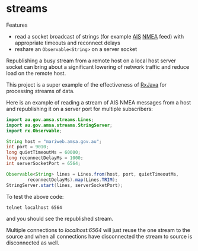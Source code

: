 streams
=============

Features 
* read a socket broadcast of strings (for example [AIS](http://en.wikipedia.org/wiki/Automatic_Identification_System) [NMEA](http://en.wikipedia.org/wiki/NMEA_0183) feed) with appropriate timeouts and reconnect delays
* reshare an ```Observable<String>``` on a server socket 

Republishing a busy stream from a remote host on a local host server socket can bring about a significant lowering of network traffic and reduce load on the remote host.

This project is a super example of the effectiveness of [RxJava](https://github.com/ReactiveX/RxJava) for processing streams of data.

Here is an example of reading a stream of AIS NMEA messages from a host and republishing it on a server port for multiple subscribers:

```java
import au.gov.amsa.streams.Lines;
import au.gov.amsa.streams.StringServer;
import rx.Observable;

String host = "mariweb.amsa.gov.au";
int port = 9010;
long quietTimeoutMs = 60000;
long reconnectDelayMs = 1000;
int serverSocketPort = 6564;

Observable<String> lines = Lines.from(host, port, quietTimeoutMs,
		reconnectDelayMs).map(Lines.TRIM);
StringServer.start(lines, serverSocketPort);
```

To test the above code:

```telnet localhost 6564```

and you should see the republished stream.

Multiple connections to *localhost:6564* will just reuse the one stream to the source and 
when all connections have disconnected the stream to source is disconnected as well.